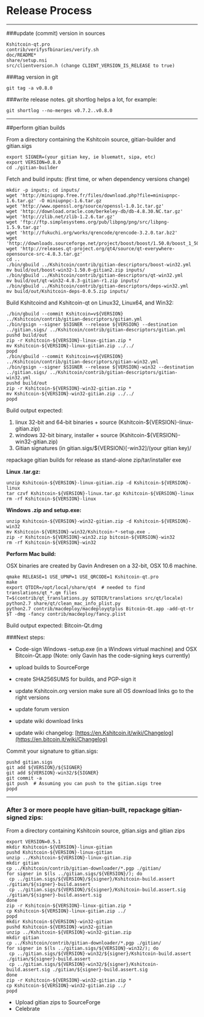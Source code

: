 Release Process
====================

* * *

###update (commit) version in sources


	Kshitcoin-qt.pro
	contrib/verifysfbinaries/verify.sh
	doc/README*
	share/setup.nsi
	src/clientversion.h (change CLIENT_VERSION_IS_RELEASE to true)

###tag version in git

	git tag -a v0.8.0

###write release notes. git shortlog helps a lot, for example:

	git shortlog --no-merges v0.7.2..v0.8.0

* * *

##perform gitian builds

 From a directory containing the Kshitcoin source, gitian-builder and gitian.sigs
  
	export SIGNER=(your gitian key, ie bluematt, sipa, etc)
	export VERSION=0.8.0
	cd ./gitian-builder

 Fetch and build inputs: (first time, or when dependency versions change)

	mkdir -p inputs; cd inputs/
	wget 'http://miniupnp.free.fr/files/download.php?file=miniupnpc-1.6.tar.gz' -O miniupnpc-1.6.tar.gz
	wget 'http://www.openssl.org/source/openssl-1.0.1c.tar.gz'
	wget 'http://download.oracle.com/berkeley-db/db-4.8.30.NC.tar.gz'
	wget 'http://zlib.net/zlib-1.2.6.tar.gz'
	wget 'ftp://ftp.simplesystems.org/pub/libpng/png/src/libpng-1.5.9.tar.gz'
	wget 'http://fukuchi.org/works/qrencode/qrencode-3.2.0.tar.bz2'
	wget 'http://downloads.sourceforge.net/project/boost/boost/1.50.0/boost_1_50_0.tar.bz2'
	wget 'http://releases.qt-project.org/qt4/source/qt-everywhere-opensource-src-4.8.3.tar.gz'
	cd ..
	./bin/gbuild ../Kshitcoin/contrib/gitian-descriptors/boost-win32.yml
	mv build/out/boost-win32-1.50.0-gitian2.zip inputs/
	./bin/gbuild ../Kshitcoin/contrib/gitian-descriptors/qt-win32.yml
	mv build/out/qt-win32-4.8.3-gitian-r1.zip inputs/
	./bin/gbuild ../Kshitcoin/contrib/gitian-descriptors/deps-win32.yml
	mv build/out/Kshitcoin-deps-0.0.5.zip inputs/

 Build Kshitcoind and Kshitcoin-qt on Linux32, Linux64, and Win32:
  
	./bin/gbuild --commit Kshitcoin=v${VERSION} ../Kshitcoin/contrib/gitian-descriptors/gitian.yml
	./bin/gsign --signer $SIGNER --release ${VERSION} --destination ../gitian.sigs/ ../Kshitcoin/contrib/gitian-descriptors/gitian.yml
	pushd build/out
	zip -r Kshitcoin-${VERSION}-linux-gitian.zip *
	mv Kshitcoin-${VERSION}-linux-gitian.zip ../../
	popd
	./bin/gbuild --commit Kshitcoin=v${VERSION} ../Kshitcoin/contrib/gitian-descriptors/gitian-win32.yml
	./bin/gsign --signer $SIGNER --release ${VERSION}-win32 --destination ../gitian.sigs/ ../Kshitcoin/contrib/gitian-descriptors/gitian-win32.yml
	pushd build/out
	zip -r Kshitcoin-${VERSION}-win32-gitian.zip *
	mv Kshitcoin-${VERSION}-win32-gitian.zip ../../
	popd

  Build output expected:

  1. linux 32-bit and 64-bit binaries + source (Kshitcoin-${VERSION}-linux-gitian.zip)
  2. windows 32-bit binary, installer + source (Kshitcoin-${VERSION}-win32-gitian.zip)
  3. Gitian signatures (in gitian.sigs/${VERSION}[-win32]/(your gitian key)/

repackage gitian builds for release as stand-alone zip/tar/installer exe

**Linux .tar.gz:**

	unzip Kshitcoin-${VERSION}-linux-gitian.zip -d Kshitcoin-${VERSION}-linux
	tar czvf Kshitcoin-${VERSION}-linux.tar.gz Kshitcoin-${VERSION}-linux
	rm -rf Kshitcoin-${VERSION}-linux

**Windows .zip and setup.exe:**

	unzip Kshitcoin-${VERSION}-win32-gitian.zip -d Kshitcoin-${VERSION}-win32
	mv Kshitcoin-${VERSION}-win32/Kshitcoin-*-setup.exe .
	zip -r Kshitcoin-${VERSION}-win32.zip bitcoin-${VERSION}-win32
	rm -rf Kshitcoin-${VERSION}-win32

**Perform Mac build:**

  OSX binaries are created by Gavin Andresen on a 32-bit, OSX 10.6 machine.

	qmake RELEASE=1 USE_UPNP=1 USE_QRCODE=1 Kshitcoin-qt.pro
	make
	export QTDIR=/opt/local/share/qt4  # needed to find translations/qt_*.qm files
	T=$(contrib/qt_translations.py $QTDIR/translations src/qt/locale)
	python2.7 share/qt/clean_mac_info_plist.py
	python2.7 contrib/macdeploy/macdeployqtplus Bitcoin-Qt.app -add-qt-tr $T -dmg -fancy contrib/macdeploy/fancy.plist

 Build output expected: Bitcoin-Qt.dmg

###Next steps:

* Code-sign Windows -setup.exe (in a Windows virtual machine) and
  OSX Bitcoin-Qt.app (Note: only Gavin has the code-signing keys currently)

* upload builds to SourceForge

* create SHA256SUMS for builds, and PGP-sign it

* update Kshitcoin.org version
  make sure all OS download links go to the right versions

* update forum version

* update wiki download links

* update wiki changelog: [https://en.Kshitcoin.it/wiki/Changelog](https://en.bitcoin.it/wiki/Changelog)

Commit your signature to gitian.sigs:

	pushd gitian.sigs
	git add ${VERSION}/${SIGNER}
	git add ${VERSION}-win32/${SIGNER}
	git commit -a
	git push  # Assuming you can push to the gitian.sigs tree
	popd

-------------------------------------------------------------------------

### After 3 or more people have gitian-built, repackage gitian-signed zips:

From a directory containing Kshitcoin source, gitian.sigs and gitian zips

	export VERSION=0.5.1
	mkdir Kshitcoin-${VERSION}-linux-gitian
	pushd Kshitcoin-${VERSION}-linux-gitian
	unzip ../Kshitcoin-${VERSION}-linux-gitian.zip
	mkdir gitian
	cp ../Kshitcoin/contrib/gitian-downloader/*.pgp ./gitian/
	for signer in $(ls ../gitian.sigs/${VERSION}/); do
	 cp ../gitian.sigs/${VERSION}/${signer}/Kshitcoin-build.assert ./gitian/${signer}-build.assert
	 cp ../gitian.sigs/${VERSION}/${signer}/Kshitcoin-build.assert.sig ./gitian/${signer}-build.assert.sig
	done
	zip -r Kshitcoin-${VERSION}-linux-gitian.zip *
	cp Kshitcoin-${VERSION}-linux-gitian.zip ../
	popd
	mkdir Kshitcoin-${VERSION}-win32-gitian
	pushd Kshitcoin-${VERSION}-win32-gitian
	unzip ../Kshitcoin-${VERSION}-win32-gitian.zip
	mkdir gitian
	cp ../Kshitcoin/contrib/gitian-downloader/*.pgp ./gitian/
	for signer in $(ls ../gitian.sigs/${VERSION}-win32/); do
	 cp ../gitian.sigs/${VERSION}-win32/${signer}/Kshitcoin-build.assert ./gitian/${signer}-build.assert
	 cp ../gitian.sigs/${VERSION}-win32/${signer}/Kshitcoin-build.assert.sig ./gitian/${signer}-build.assert.sig
	done
	zip -r Kshitcoin-${VERSION}-win32-gitian.zip *
	cp Kshitcoin-${VERSION}-win32-gitian.zip ../
	popd

- Upload gitian zips to SourceForge
- Celebrate 

